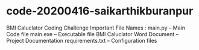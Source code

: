 # code-20200416-saikarthikburanpur
BMI Caluclator Coding Challenge
Important File Names :
main.py – Main Code file
main.exe – Executable file
BMI Caluclator Word Document – Project Documentation 
requirements.txt – Configuration files
